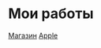 # Мои работы
[Магазин](https://Atamazow.github.io/Magazin)
[ Apple](https://Atamazow.github.io/Apple)
